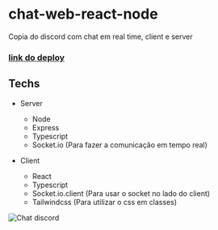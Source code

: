 # chat-web-react-node
Copia do discord com chat em real time, client e server

### [link do deploy](https://master--luminous-cajeta-a0731b.netlify.app/)

## Techs
- Server
  - Node
  - Express
  - Typescript 
  - Socket.io (Para fazer a comunicação em tempo real)
  
- Client
  - React
  - Typescript
  - Socket.io.client (Para usar o socket no lado do client)
  - Tailwindcss (Para utilizar o css em classes)
    

![Chat discord](https://github.com/JPPaiao/chat-web-react-node/assets/85517774/5bc1434d-9dc1-4730-8e78-a6bd8c026763)
